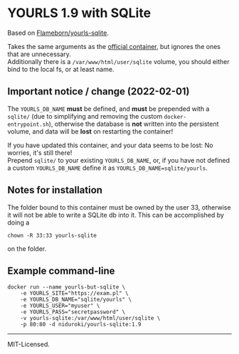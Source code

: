 # YOURLS 1.9 with SQLite

Based on [Flameborn/yourls-sqlite](https://github.com/Flameborn/yourls-sqlite).

Takes the same arguments as the [official container](https://hub.docker.com/_/yourls), but ignores the ones that are unnecessary.  
Additionally there is a `/var/www/html/user/sqlite` volume, you should either bind to the local fs, or at least name.

## Important notice / change (2022-02-01)

The `YOURLS_DB_NAME` **must** be defined, and **must** be prepended with a `sqlite/` (due to simplifying and removing the custom `docker-entrypoint.sh`), otherwise the database is **not** written into the persistent volume, and data will be **lost** on restarting the container!

If you have updated this container, and your data seems to be lost: No worries, it's still there!  
Prepend `sqlite/` to your existing `YOURLS_DB_NAME`, or, if you have not defined a custom `YOURLS_DB_NAME` define it as `YOURLS_DB_NAME=sqlite/yourls`.

## Notes for installation

The folder bound to this container must be owned by the user 33, otherwise it will not be able to write a SQLite db into it. This can be accomplished by doing a

```
chown -R 33:33 yourls-sqlite
```

on the folder.

## Example command-line

```
docker run --name yourls-but-sqlite \
    -e YOURLS_SITE="https://exam.pl" \
    -e YOURLS_DB_NAME="sqlite/yourls" \
    -e YOURLS_USER="myuser" \
    -e YOURLS_PASS="secretpassword" \
    -v yourls-sqlite:/var/www/html/user/sqlite \
    -p 80:80 -d niduroki/yourls-sqlite:1.9
```

---

MIT-Licensed.
